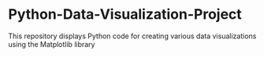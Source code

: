 # Python-Data-Visualization-Project
This repository displays  Python code  for creating various data visualizations using the Matplotlib library
